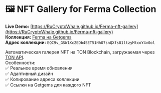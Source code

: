 # 🖼️ NFT Gallery for Ferma Collection

**Live Demo:** [https://RuCryptoWhale.github.io/Ferma-nft-gallery](https://RuCryptoWhale.github.io/Ferma-nft-gallery)  
**Коллекция:** [Ferma на Getgems](https://getgems.io/ferma)  
**Адрес коллекции:** `EQC9v_GSW1XcZEDb4SET51NhO7snQXfs81ltzyMtcoY4v0ol`

Автоматическая галерея NFT на TON Blockchain, загружаемая через [TON API](https://tonapi.io/).  
Особенности:  
✅ Реальное время обновления  
✅ Адаптивный дизайн  
✅ Копирование адреса коллекции  
✅ Ссылки на Getgems для каждого NFT
